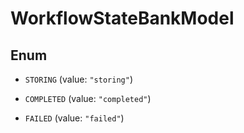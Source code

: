 

# WorkflowStateBankModel

## Enum


* `STORING` (value: `"storing"`)

* `COMPLETED` (value: `"completed"`)

* `FAILED` (value: `"failed"`)



